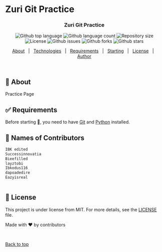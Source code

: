 # Zuri Git Practice


</div>

<h3 align="center">Zuri Git Practice</h3>


<p align="center">
  <img alt="Github top language" src="https://img.shields.io/github/languages/top/{{YOUR_GITHUB_USERNAME}}/testing?color=56BEB8">

  <img alt="Github language count" src="https://img.shields.io/github/languages/count/{{YOUR_GITHUB_USERNAME}}/testing?color=56BEB8">

  <img alt="Repository size" src="https://img.shields.io/github/repo-size/{{YOUR_GITHUB_USERNAME}}/testing?color=56BEB8">

  <img alt="License" src="https://img.shields.io/github/license/{{YOUR_GITHUB_USERNAME}}/testing?color=56BEB8">

  <img alt="Github issues" src="https://img.shields.io/github/issues/{{YOUR_GITHUB_USERNAME}}/testing?color=56BEB8" />

   <img alt="Github forks" src="https://img.shields.io/github/forks/{{YOUR_GITHUB_USERNAME}}/testing?color=56BEB8" />

  <img alt="Github stars" src="https://img.shields.io/github/stars/{{YOUR_GITHUB_USERNAME}}/testing?color=56BEB8" />
</p>

<!-- Status -->

<!-- <h4 align="center"> 
	🚧  Testing 🚀 Under construction...  🚧
</h4> 

<hr> -->

<p align="center">
  <a href="#dart-about">About</a> &#xa0; | &#xa0;
  <a href="#rocket-technologies">Technologies</a> &#xa0; | &#xa0;
  <a href="#white_check_mark-requirements">Requirements</a> &#xa0; | &#xa0;
  <a href="#checkered_flag-starting">Starting</a> &#xa0; | &#xa0;
  <a href="#memo-license">License</a> &#xa0; | &#xa0;
  <a href="https://github.com/{{YOUR_GITHUB_USERNAME}}" target="_blank">Author</a>
</p>

<br>

## :dart: About ##

Practice Page
## :white_check_mark: Requirements ##

Before starting :checkered_flag:, you need to have [Git](https://git-scm.com) and [Python](https://python.org) installed.

## :checkered_flag: Names of Contributors ##

```html
IBK edited
Successinnovatia
Bieefilled
layztobi
Ibkodus116
dapoadedire
Eazyisreal



```

## :memo: License ##

This project is under license from MIT. For more details, see the [LICENSE](LICENSE.md) file.

Made with :heart: by contributors</a>

&#xa0;

<a href="#top">Back to top</a>
